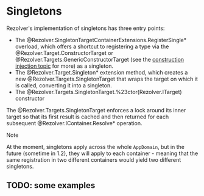 ﻿# Singletons

Rezolver's implementation of singletons has three entry points:

- The @Rezolver.SingletonTargetContainerExtensions.RegisterSingle* overload, which offers a shortcut to registering a type via the 
@Rezolver.Target.ConstructorTarget or @Rezolver.Targets.GenericConstructorTarget (see the 
[construction injection topic](../constructor-injection/index.md) for more) as a singleton.
- The @Rezolver.Target.Singleton* extension method, which creates a new @Rezolver.Targets.SingletonTarget that wraps the target
on which it is called, converting it into a singleton.
- The @Rezolver.Targets.SingletonTarget.%23ctor(Rezolver.ITarget) constructor

The @Rezolver.Targets.SingletonTarget enforces a lock around its inner target so that its first result is cached and then returned
for each subsequent @Rezolver.IContainer.Resolve* operation.

> [!NOTE]
> At the moment, singletons apply across the whole `AppDomain`, but in the future (sometime in 1.2), they will apply to each container - 
> meaning that the same registration in two different containers would yield two different singletons.

## TODO: some examples